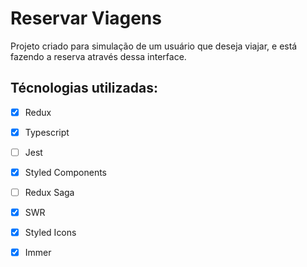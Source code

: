 # Reservar Viagens

Projeto criado para simulação de um usuário que deseja viajar, e está fazendo a reserva através dessa interface.

## Técnologias utilizadas:

- [x] Redux
- [x] Typescript
- [ ] Jest
- [x] Styled Components
- [ ] Redux Saga
- [x] SWR
- [x] Styled Icons
- [x] Immer


